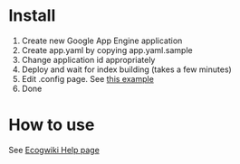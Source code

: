 # Install

1.   Create new Google App Engine application
2.   Create app.yaml by copying app.yaml.sample
3.   Change application id appropriately
4.   Deploy and wait for index building (takes a few minutes)
5.   Edit .config page. See [this example](http://www.ecogwiki.com/.config?_type=rawbody)
6.   Done


# How to use

See [Ecogwiki Help page](http://www.ecogwiki.com/Help)
